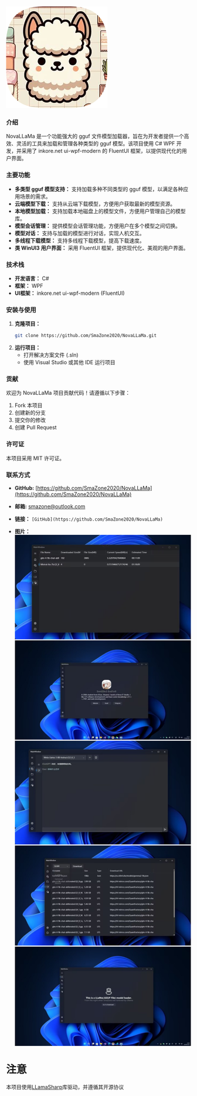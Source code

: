 

![NovaLLaMa UI](Images/nllama.png)

### 介绍
NovaLLaMa 是一个功能强大的 gguf 文件模型加载器，旨在为开发者提供一个高效、灵活的工具来加载和管理各种类型的 gguf 模型。该项目使用 C# WPF 开发，并采用了 inkore.net ui-wpf-modern 的 FluentUI 框架，以提供现代化的用户界面。

### 主要功能

* **多类型 gguf 模型支持：** 支持加载多种不同类型的 gguf 模型，以满足各种应用场景的需求。
* **云端模型下载：** 支持从云端下载模型，方便用户获取最新的模型资源。
* **本地模型加载：** 支持加载本地磁盘上的模型文件，方便用户管理自己的模型库。
* **模型会话管理：** 提供模型会话管理功能，方便用户在多个模型之间切换。
* **模型对话：** 支持与加载的模型进行对话，实现人机交互。
* **多线程下载模型：** 支持多线程下载模型，提高下载速度。
* **类 WinUI3 用户界面：** 采用 FluentUI 框架，提供现代化、美观的用户界面。

### 技术栈

* **开发语言：** C#
* **框架：** WPF
* **UI框架：** inkore.net ui-wpf-modern (FluentUI)

### 安装与使用

1. **克隆项目：**
   ```bash
   git clone https://github.com/SmaZone2020/NovaLLaMa.git
   ```
2. **运行项目：**
   * 打开解决方案文件 (.sln)
   * 使用 Visual Studio 或其他 IDE 运行项目

### 贡献

欢迎为 NovaLLaMa 项目贡献代码！请遵循以下步骤：

1. Fork 本项目
2. 创建新的分支
3. 提交你的修改
4. 创建 Pull Request

### 许可证

本项目采用 MIT 许可证。

### 联系方式

* **GitHub:** [https://github.com/SmaZone2020/NovaLLaMa](https://github.com/SmaZone2020/NovaLLaMa)
* **邮箱:** [smazone@outlook.com](mailto://smazone@outlook.com)

* **链接：** `[GitHub](https://github.com/SmaZone2020/NovaLLaMa)`
* **图片：**
![NovaLLaMa UI](Images/1.jpeg)
![NovaLLaMa UI](Images/2.jpeg)
![NovaLLaMa UI](Images/3.jpeg)
![NovaLLaMa UI](Images/4.jpeg)
![NovaLLaMa UI](Images/5.jpeg)

# 注意
本项目使用[LLamaSharp](https://github.com/SciSharp/LLamaSharp)库驱动，并遵循其开源协议

